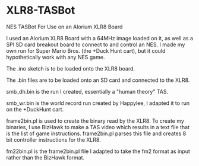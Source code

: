 # XLR8-TASBot
NES TASBot For Use on an Alorium XLR8 Board

I used an Alorium XLR8 Board with a 64MHz image loaded on it, as well as a SPI SD card breakout board to connect to and control an NES. I made my own run for Super Mario Bros. (the +Duck Hunt cart), but it could hypothetically work with any NES game.

The .ino sketch is to be loaded onto the XLR8 board.

The .bin files are to be loaded onto an SD card and connected to the XLR8.

smb_dh.bin is the run I created, essentially a "human theory" TAS.

smb_wr.bin is the world record run created by Happylee, I adapted it to run on the +DuckHunt cart.

frame2bin.pl is used to create the binary read by the XLR8. To create my binaries, I use BizHawk to make a TAS video which results in a text file that is the list of game instructions. frame2bin.pl parses this file and creates 8 bit controller instructions for the XLR8.

fm22bin.pl is the frame2bin.pl file I adapted to take the fm2 format as input rather than the BizHawk format.
